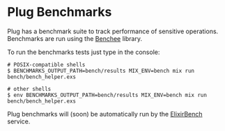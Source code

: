 # Plug Benchmarks

Plug has a benchmark suite to track performance of sensitive operations. Benchmarks
are run using the [Benchee](https://github.com/PragTob/benchee) library.

To run the benchmarks tests just type in the console:

```
# POSIX-compatible shells
$ BENCHMARKS_OUTPUT_PATH=bench/results MIX_ENV=bench mix run bench/bench_helper.exs
```

```
# other shells
$ env BENCHMARKS_OUTPUT_PATH=bench/results MIX_ENV=bench mix run bench/bench_helper.exs
```

Plug benchmarks will (soon) be automatically run by the [ElixirBench](https://elixirbench.org)
service.
